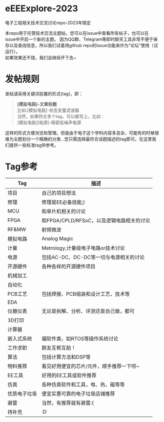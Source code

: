 

# eEEExplore-2023

电子工程相关技术交流讨论repo-2023年限定

本repo用于托管技术交流主题帖，您可以在issue中查看所有帖子，也可以在issue中开启一个新的主题。
因为QQ群、Telegram等即时聊天工具非常不便于保存以及查阅信息，所以我们试着用github repo的issue功能来作为“论坛”使用（试运行）。  
如果效果还不错，我们会继续开下去~

# 发帖规则

发帖请采用关键词前置的形式(tag)，即：

> **[模拟电路]-文章标题**  
> 比如:[模拟电路]-状态变量滤波器  
> 当然，如果符合多个tag，可以都写上，比如：  
> [模拟电路][电源]-精密低噪声电源  

这样的形式方便浏览和管理。但是由于电子这个学科内容多且杂，可能有的时候很难为主题划分一个精确的分类...您只需选择最符合话题描述的tag即可。在这里我们提供一些标准tag供参考。

# Tag参考


| Tag | 描述 |  
| ---- | ---- |  
| 项目 | 自己的项目想法 |  
| 修理 | 修理是EE必备技能;) |  
| MCU | 和单片机相关的讨论 |  
| FPGA | 和FPGA/CPLD/RFSoC，以及逻辑电路相关的讨论 |
| RF&MW | 射频微波 |
| 模拟电路 | Analog Magic |
| 计量 | Metrology,计量级电子电路or技术讨论 |
| 电源 | 包括AC-DC、DC-DC等一切与电源相关的讨论 |
| 开源硬件 | 各种各样的开源硬件项目 |
| 机械加工 |  |
| 自动化 |  |
| PCB工艺 | 包括焊接、PCB组装和设计工艺、技术等 |
| EDA |  |
| 仪器仪表 | 无论是拆解、分析、评测还是自己做，都可 |
| 3D打印 |  |
| 计算器 |  |
| 嵌入式系统 | 偏软件类，如RTOS等操作系统讨论 |
| 工作求职 | 群友互帮互助！|
| 算法 | 包括计算方法和DSP等 |
| 物料推荐 | 看见好用便宜的芯片/元件，顺手推荐一下呗~ |
| EE工具 | 好用的EE工具或软件推荐 |
| 仿真 | 各种仿真软件和工具，电、热、磁等等 |
| 优质电子垃圾 | 便宜实惠可靠的电子垃圾店铺推荐 | 
| 避雷 | 当然，有推荐就有避雷:( |
| 待补充 | :D |


